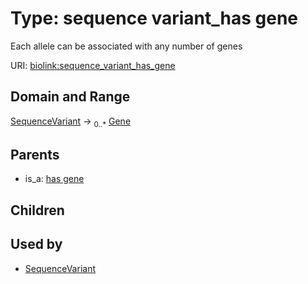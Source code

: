 
# Type: sequence variant_has gene


Each allele can be associated with any number of genes

URI: [biolink:sequence_variant_has_gene](https://w3id.org/biolink/vocab/sequence_variant_has_gene)


## Domain and Range

[SequenceVariant](SequenceVariant.md) ->  <sub>0..*</sub> [Gene](Gene.md)

## Parents

 *  is_a: [has gene](has_gene.md)

## Children


## Used by

 * [SequenceVariant](SequenceVariant.md)
